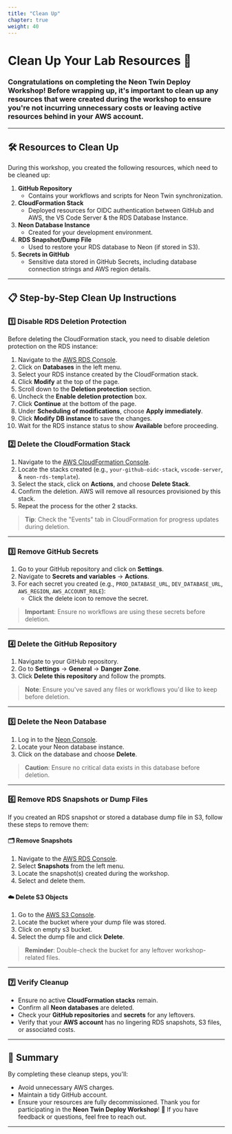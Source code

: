```yaml
---
title: "Clean Up"
chapter: true
weight: 40
---
```

# Clean Up Your Lab Resources 🧹
### Congratulations on completing the **Neon Twin Deploy Workshop**! Before wrapping up, it's important to clean up any resources that were created during the workshop to ensure you're not incurring unnecessary costs or leaving active resources behind in your AWS account.
---
## 🛠️ Resources to Clean Up
During this workshop, you created the following resources, which need to be cleaned up:
1. **GitHub Repository**
   - Contains your workflows and scripts for Neon Twin synchronization.
2. **CloudFormation Stack**
   - Deployed resources for OIDC authentication between GitHub and AWS, the VS Code Server & the RDS Database Instance.
3. **Neon Database Instance**
   - Created for your development environment.
4. **RDS Snapshot/Dump File**
   - Used to restore your RDS database to Neon (if stored in S3).
5. **Secrets in GitHub**
   - Sensitive data stored in GitHub Secrets, including database connection strings and AWS region details.
---
## 📋 Step-by-Step Clean Up Instructions
### 1️⃣ **Disable RDS Deletion Protection**
Before deleting the CloudFormation stack, you need to disable deletion protection on the RDS instance:
1. Navigate to the [AWS RDS Console](https://console.aws.amazon.com/rds/).
2. Click on **Databases** in the left menu.
3. Select your RDS instance created by the CloudFormation stack.
4. Click **Modify** at the top of the page.
5. Scroll down to the **Deletion protection** section.
6. Uncheck the **Enable deletion protection** box.
7. Click **Continue** at the bottom of the page.
8. Under **Scheduling of modifications**, choose **Apply immediately**.
9. Click **Modify DB instance** to save the changes.
10. Wait for the RDS instance status to show **Available** before proceeding.

### 2️⃣ **Delete the CloudFormation Stack**
1. Navigate to the [AWS CloudFormation Console](https://console.aws.amazon.com/cloudformation).
2. Locate the stacks created (e.g., `your-github-oidc-stack`, `vscode-server`, & `neon-rds-template`).
4. Select the stack, click on **Actions**, and choose **Delete Stack**.
5. Confirm the deletion. AWS will remove all resources provisioned by this stack.
6. Repeat the process for the other 2 stacks.
> **Tip**: Check the "Events" tab in CloudFormation for progress updates during deletion.
---
### 3️⃣ **Remove GitHub Secrets**
1. Go to your GitHub repository and click on **Settings**.
2. Navigate to **Secrets and variables** → **Actions**.
3. For each secret you created (e.g., `PROD_DATABASE_URL`, `DEV_DATABASE_URL`, `AWS_REGION`, `AWS_ACCOUNT_ROLE`):
   - Click the delete icon to remove the secret.
> **Important**: Ensure no workflows are using these secrets before deletion.
---
### 4️⃣ **Delete the GitHub Repository**
1. Navigate to your GitHub repository.
2. Go to **Settings** → **General** → **Danger Zone**.
3. Click **Delete this repository** and follow the prompts.
> **Note**: Ensure you've saved any files or workflows you'd like to keep before deletion.
---
### 5️⃣ **Delete the Neon Database**
1. Log in to the [Neon Console](https://console.neon.tech).
2. Locate your Neon database instance.
3. Click on the database and choose **Delete**.
> **Caution**: Ensure no critical data exists in this database before deletion.
---
### 6️⃣ **Remove RDS Snapshots or Dump Files**
If you created an RDS snapshot or stored a database dump file in S3, follow these steps to remove them:
#### 🗂️ **Remove Snapshots**
1. Navigate to the [AWS RDS Console](https://console.aws.amazon.com/rds/).
2. Select **Snapshots** from the left menu.
3. Locate the snapshot(s) created during the workshop.
4. Select and delete them.
#### ☁️ **Delete S3 Objects**
1. Go to the [AWS S3 Console](https://console.aws.amazon.com/s3/).
2. Locate the bucket where your dump file was stored.
3. Click on empty s3 bucket.
4. Select the dump file and click **Delete**.
> **Reminder**: Double-check the bucket for any leftover workshop-related files.
---
### 7️⃣ **Verify Cleanup**
- Ensure no active **CloudFormation stacks** remain.
- Confirm all **Neon databases** are deleted.
- Check your **GitHub repositories** and **secrets** for any leftovers.
- Verify that your **AWS account** has no lingering RDS snapshots, S3 files, or associated costs.
---
## 🎯 Summary
By completing these cleanup steps, you'll:
- Avoid unnecessary AWS charges.
- Maintain a tidy GitHub account.
- Ensure your resources are fully decommissioned.
Thank you for participating in the **Neon Twin Deploy Workshop**! 🎉 If you have feedback or questions, feel free to reach out.
---

